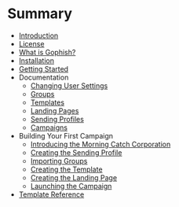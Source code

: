 # Summary

* [Introduction](README.md)
* [License](license.md)
* [What is Gophish?](what_is_gophish.md)
* [Installation](installation.md)
* [Getting Started](getting_started.md)
* Documentation
   * [Changing User Settings](documentation/changing_user_settings.md)
   * [Groups](documentation/groups.md)
   * [Templates](documentation/templates.md)
   * [Landing Pages](documentation/landing_pages.md)
   * [Sending Profiles](documentation/sending_profiles.md)
   * [Campaigns](documentation/campaigns.md)
* Building Your First Campaign
   * [Introducing the Morning Catch Corporation](campaign/introducing_the_morning_catch_corporation.md)
   * [Creating the Sending Profile](campaign/creating_the_sending_profile.md)
   * [Importing Groups](campaign/importing_groups.md)
   * [Creating the Template](campaign/creating_the_template.md)
   * [Creating the Landing Page](campaign/creating_the_landing_page.md)
   * [Launching the Campaign](campaign/launching_the_campaign.md)
* [Template Reference](template_reference.md)

